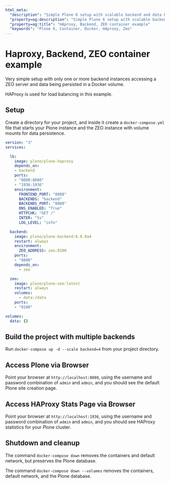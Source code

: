 ```yaml
---
html_meta:
  "description": "Simple Plone 6 setup with scalable backend and data being persisted in a Zeo volume."
  "property=og:description": "Simple Plone 6 setup with scalable backend and data being persisted in a Zeo volume."
  "property=og:title": "HAproxy, Backend, ZEO container example"
  "keywords": "Plone 6, Container, Docker, HAproxy, Zeo"
---
```


# Haproxy, Backend, ZEO container example

Very simple setup with only one or more backend instances accessing a ZEO server and data being persisted in a Docker volume.

HAProxy is used for load balancing in this example.

## Setup

Create a directory for your project, and inside it create a `docker-compose.yml` file that starts your Plone instance and the ZEO instance with volume mounts for data persistence.

```yaml
version: "3"
services:

  lb:
    image: plone/plone-haproxy
    depends_on:
    - backend
    ports:
    - "8080:8080"
    - "1936:1936"
    environment:
      FRONTEND_PORT: "8080"
      BACKENDS: "backend"
      BACKENDS_PORT: "8080"
      DNS_ENABLED: "True"
      HTTPCHK: "GET /"
      INTER: "5s"
      LOG_LEVEL: "info"

  backend:
    image: plone/plone-backend:6.0.0a4
    restart: always
    environment:
      ZEO_ADDRESS: zeo:8100
    ports:
    - "8080"
    depends_on:
      - zeo

  zeo:
    image: plone/plone-zeo:latest
    restart: always
    volumes:
      - data:/data
    ports:
    - "8100"

volumes:
  data: {}
```

## Build the project with multiple backends

Run `docker-compose up -d --scale backend=4` from your project directory.

## Access Plone via Browser

Point your browser at `http://localhost:8080`, using the username and password combination of `admin` and `admin`, and you should see the default Plone site creation page.

## Access HAProxy Stats Page via Browser

Point your browser at `http://localhost:1936`, using the username and password combination of `admin` and `admin`, and you should see HAProxy statistics for your Plone cluster.

## Shutdown and cleanup

The command `docker-compose down` removes the containers and default network, but preserves the Plone database.

The command `docker-compose down --volumes` removes the containers, default network, and the Plone database.
